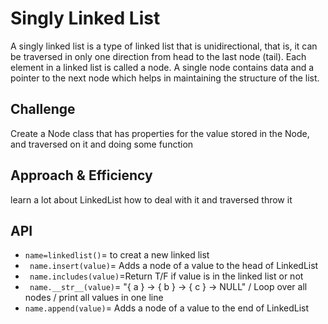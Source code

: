 # Singly Linked List
A singly linked list is a type of linked list that is unidirectional, that is, it can be traversed in only one direction from head to the last node (tail). Each element in a linked list is called a node. A single node contains data and a pointer to the next node which helps in maintaining the structure of the list.
 

## Challenge
Create a Node class that has properties for the value stored in the Node, and traversed on it and doing some function 

## Approach & Efficiency
learn a lot about LinkedList how to deal with it and traversed throw it 

## API
- `name=linkedlist()`= to creat a new linked list
- ` name.insert(value)`= Adds a node of a value to the head of LinkedList
- ` name.includes(value)`=Return T/F if value is in the linked list or not
- ` name.__str__(value)`=   "{ a } -> { b } -> { c } -> NULL" / Loop over all nodes / print all values in one line
- `name.append(value)`= Adds a node of a value to the end of LinkedList